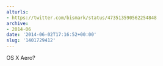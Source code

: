 ```yaml
---
alturls:
- https://twitter.com/bismark/status/473513590562254848
archive:
- 2014-06
date: '2014-06-02T17:16:52+00:00'
slug: '1401729412'
---
```


OS X Aero?


